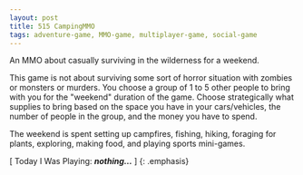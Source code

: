 ```yaml
---
layout: post
title: 515 CampingMMO
tags: adventure-game, MMO-game, multiplayer-game, social-game
---
```

An MMO about casually surviving in the wilderness for a weekend.

This game is not about surviving some sort of horror situation with zombies or monsters or murders.  You choose a group of 1 to 5 other people to bring with you for the "weekend" duration of the game.  Choose strategically what supplies to bring based on the space you have in your cars/vehicles, the number of people in the group, and the money you have to spend.

The weekend is spent setting up campfires, fishing, hiking, foraging for plants, exploring, making food, and playing sports mini-games.

[ Today I Was Playing: ***nothing...*** ]
{: .emphasis}